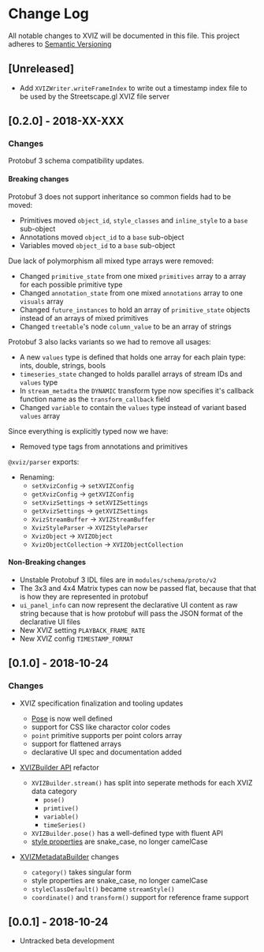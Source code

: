 # Change Log

All notable changes to XVIZ will be documented in this file.
This project adheres to [Semantic Versioning](http://semver.org/spec/v2.0.0.html)

## [Unreleased]
- Add `XVIZWriter.writeFrameIndex` to write out a timestamp index file to be used
  by the Streetscape.gl XVIZ file server

## [0.2.0] - 2018-XX-XXX
### Changes
Protobuf 3 schema compatibility updates.

#### Breaking changes

Protobuf 3 does not support inheritance so common fields had to be moved:

 - Primitives moved `object_id`, `style_classes` and `inline_style` to a `base` sub-object
 - Annotations moved `object_id` to a `base` sub-object
 - Variables moved `object_id` to a `base` sub-object

Due lack of polymorphism all mixed type arrays were removed:

 - Changed `primitive_state` from one mixed `primitives` array to a array for each possible primitive type
 - Changed `annotation_state` from one mixed `annotations` array to one `visuals` array
 - Changed `future_instances` to hold an array of `primitive_state` objects instead of an arrays of mixed primitives
 - Changed `treetable`'s node `column_value` to be an array of strings

Protobuf 3 also lacks variants so we had to remove all usages:

 - A new `values` type is defined that holds one array for each plain type: ints, double, strings, bools
 - `timeseries_state` changed to holds parallel arrays of stream IDs and `values` type
 - In `stream_metadta` the `DYNAMIC` transform type now specifies it's callback function name as the `transform_callback` field
 - Changed `variable` to contain the `values` type instead of variant based `values` array

Since everything is explicitly typed now we have:

 - Removed type tags from annotations and primitives

`@xviz/parser` exports:

- Renaming:
  + `setXvizConfig` -> `setXVIZConfig`
  + `getXvizConfig` -> `getXVIZConfig`
  + `setXvizSettings` -> `setXVIZSettings`
  + `getXvizSettings` -> `getXVIZSettings`
  + `XvizStreamBuffer` -> `XVIZStreamBuffer`
  + `XvizStyleParser` -> `XVIZStyleParser`
  + `XvizObject` -> `XVIZObject`
  + `XvizObjectCollection` -> `XVIZObjectCollection`

#### Non-Breaking changes

 - Unstable Protobuf 3 IDL files are in `modules/schema/proto/v2`
 - The 3x3 and 4x4 Matrix types can now be passed flat, because that that is how they are represented in protobuf
 - `ui_panel_info` can now represent the declarative UI content as raw string because that is how protobuf will pass the JSON format of the declarative UI files
 - New XVIZ setting `PLAYBACK_FRAME_RATE`
 - New XVIZ config `TIMESTAMP_FORMAT`


## [0.1.0] - 2018-10-24
### Changes
- XVIZ specification finalization and tooling updates
  - [Pose](docs/protocol-schema/core-protocol.md) is now well defined
  - support for CSS like charactor color codes
  - `point` primitive supports per point colors array
  - support for flattened arrays
  - declarative UI spec and documentation added

- [XVIZBuilder API](docs/api-reference/xviz-builder.md) refactor
  - `XVIZBuilder.stream()` has split into seperate methods for each XVIZ data category
    - `pose()`
    - `primtive()`
    - `variable()`
    - `timeSeries()`
  - `XVIZBuilder.pose()` has a well-defined type with fluent API
  - [style properties](docs/protocol-schema/style-specification.md) are snake_case, no longer camelCase

- [XVIZMetadataBuilder](docs/api-reference/xviz-metadata-builder.md) changes
  - `category()` takes singular form
  - style properties are snake_case, no longer camelCase
  - `styleClassDefault()` became `streamStyle()`
  - `coordinate()` and `transform()` support for reference frame support

## [0.0.1] - 2018-10-24
- Untracked beta development
